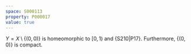 ```yaml
---
space: S000113
property: P000017
value: true
---
```


$Y=X\setminus\{(0,0)\}$ is homeomorphic to $[0,1)$ and
{S210|P17}.
Furthermore, $\{(0,0)\}$ is compact.
